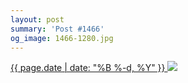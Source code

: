 ```yaml
---
layout: post
summary: 'Post #1466'
og_image: 1466-1280.jpg
---
```


<p>
 <time>
  <a href="/1466">
   {{ page.date | date: "%B %-d, %Y" }}
  </a>
 </time>
 <a href="/1466">
  <img sizes="(min-width: 700px) 50vw, calc(100vw - 2rem)" src="{{ site.assets_url }}/1466-640.jpg" srcset="{{ site.assets_url }}/1466-320.jpg 320w, {{ site.assets_url }}/1466-640.jpg 640w, {{ site.assets_url }}/1466-960.jpg 960w, {{ site.assets_url }}/1466-1280.jpg 1280w"/>
 </a>
</p>
